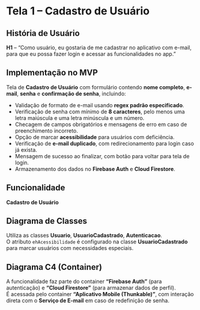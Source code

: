 # Tela 1 – Cadastro de Usuário

## História de Usuário
**H1** – “Como usuário, eu gostaria de me cadastrar no aplicativo com e-mail, para que eu possa fazer login e acessar as funcionalidades no app.”

## Implementação no MVP
Tela de **Cadastro de Usuário** com formulário contendo **nome completo**, **e-mail**, **senha** e **confirmação de senha**, incluindo:

- Validação de formato de e-mail usando **regex padrão especificado**.
- Verificação de senha com mínimo de **8 caracteres**, pelo menos uma letra maiúscula e uma letra minúscula e um número.
- Checagem de campos obrigatórios e mensagens de erro em caso de preenchimento incorreto.
- Opção de marcar **acessibilidade** para usuários com deficiência.
- Verificação de **e-mail duplicado**, com redirecionamento para login caso já exista.
- Mensagem de sucesso ao finalizar, com botão para voltar para tela de login.
- Armazenamento dos dados no **Firebase Auth** e **Cloud Firestore**.

## Funcionalidade
**Cadastro de Usuário**

## Diagrama de Classes
Utiliza as classes **Usuario**, **UsuarioCadastrado**, **Autenticacao**.  
O atributo `ehAcessibilidade` é configurado na classe **UsuarioCadastrado** para marcar usuários com necessidades especiais.

## Diagrama C4 (Container)
A funcionalidade faz parte do container **“Firebase Auth”** (para autenticação) e **“Cloud Firestore”** (para armazenar dados de perfil).  
É acessada pelo container **“Aplicativo Mobile (Thunkable)”**, com interação direta com o **Serviço de E-mail** em caso de redefinição de senha.
